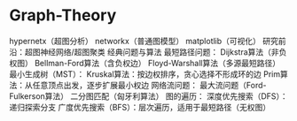# Graph-Theory
hypernetx（超图分析） networkx（普通图模型） matplotlib（可视化） 研究前沿：超图神经网络/超图聚类  经典问题与算法  最短路径问题： Dijkstra算法（非负权图） Bellman-Ford算法（含负权边） Floyd-Warshall算法（多源最短路径）  最小生成树（MST）： Kruskal算法：按边权排序，贪心选择不形成环的边 Prim算法：从任意顶点出发，逐步扩展最小权边  网络流问题： 最大流问题（Ford-Fulkerson算法） 二分图匹配（匈牙利算法）  图的遍历： 深度优先搜索（DFS）：递归探索分支 广度优先搜索（BFS）：层次遍历，适用于最短路径（无权图）
